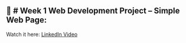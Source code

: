 ## 🎥 # Week 1 Web Development Project – Simple Web Page:
Watch it here: [LinkedIn Video](https://www.linkedin.com/posts/ravi-khatawlia-39a536318_webdevelopment-internship-html-activity-7344330120372846593-llM8?utm_source=social_share_send&utm_medium=member_desktop_web&rcm=ACoAAFCGWaYBikS3VNYW3s1smbOQoFqDHrDLAGU)
